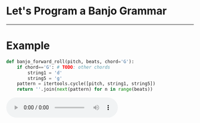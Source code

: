 # Let's Program a Banjo Grammar

---

# Example

```python
def banjo_forward_roll(pitch, beats, chord='G'):
    if chord=='G': # TODO: other chords
        string1 = 'd'
        string5 = 'g'  
    pattern = itertools.cycle([pitch, string1, string5])
    return ''.join(next(pattern) for n in range(beats))
```

<audio controls="controls" class="fragment">
  <source src="wavs/cripple_creek_3.wav" type="audio/wav">
</audio>

